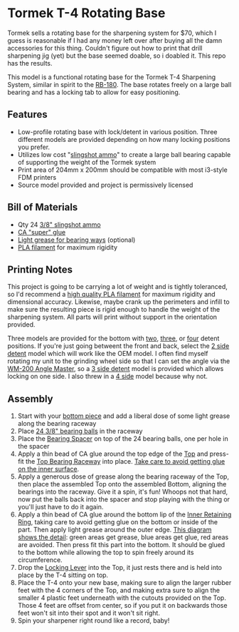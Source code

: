 # Tormek T-4 Rotating Base

Tormek sells a rotating base for the sharpening system for $70, which I guess is reasonable if I had any money left over after buying all the damn accessories for this thing. Couldn't figure out how to print that drill sharpening jig (yet) but the base seemed doable, so i doabled it.  This repo has the results.

This model is a functional rotating base for the Tormek T-4 Sharpening System, similar in spirit to the [RB-180](https://amzn.to/3auJWnO).  The base rotates freely on a large ball bearing and has a locking tab to allow for easy positioning.

## Features

* Low-profile rotating base with lock/detent in various position. Three different models are provided depending on how many locking positions you prefer.
* Utilizes low cost "[slingshot ammo](https://amzn.to/3NVoNl4)" to create a large ball bearing capable of supporting the weight of the Tormek system
* Print area of 204mm x 200mm should be compatible with most i3-style FDM printers
* Source model provided and project is permissively licensed

## Bill of Materials

* Qty 24 [3/8" slingshot ammo](https://amzn.to/3NVoNl4)
* [CA "super" glue](https://amzn.to/3GO03Ja)
* [Light grease for bearing ways](https://amzn.to/3tgCW4C) (optional)
* [PLA filament](https://amzn.to/3xg61j2) for maximum rigidity

## Printing Notes

This project is going to be carrying a lot of weight and is tightly toleranced, so I'd recommend a [high quality PLA filament](https://amzn.to/3xg61j2) for maximum rigidity and dimensional accuracy.  Likewise, maybe crank up the perimeters and infill to make sure the resulting piece is rigid enough to handle the weight of the sharpening system.  All parts will print without support in the orientation provided.

Three models are provided for the bottom with [two](Bottom_-_2_side_detent.stl), [three](Bottom_-_3_side_detent.stl), or [four](Bottom_-_4_side_detent.stl) detent positions.  If you're just going betweent the front and back, select the [2 side detent](Bottom_-_2_side_detent.stl) model which will work like the OEM model.  I often find myself rotating my unit to the grinding wheel side so that I can set the angle via the [WM-200 Angle Master](https://amzn.to/3xs7LpD), so a [3 side detent](Bottom_-_3_side_detent.stl) model is provided which allows locking on one side.  I also threw in a [4 side](Bottom_-_4_side_detent.stl) model because why not.

## Assembly

1. Start with your [bottom piece](Bottom_-_3_side_detent.stl) and add a liberal dose of some light grease along the bearing raceway
2. Place [24 3/8" bearing balls](https://amzn.to/3NVoNl4) in the raceway
3. Place the [Bearing Spacer](Bearing_Spacer.stl) on top of the 24 bearing balls, one per hole in the spacer
4. Apply a thin bead of CA glue around the top edge of the [Top](Top.stl) and press-fit the [Top Bearing Raceway](Top_Bearing_Raceway.stl) into place.  [Take care to avoid getting glue on the inner surface](images/Top_glue_surfaces.png).
5. Apply a generous dose of grease along the bearing raceway of the Top, then place the assembled Top onto the assembled Bottom, aligning the bearings into the raceway. Give it a spin, it's fun!  Whoops not that hard, now put the balls back into the spacer and stop playing with the thing or you'll just have to do it again.
7. Apply a thin bead of CA glue around the bottom lip of the [Inner Retaining Ring](Inner_Retaining_Ring.stl), taking care to avoid getting glue on the bottom or inside of the part.  Then apply light grease around the outer edge.  [This diagram shows the detail](images/Inner_retaining_ring_glue_and_lube_surfaces.png): green areas get grease, blue areas get glue, red areas are avoided. Then press fit this part into the bottom.  It should be glued to the bottom while allowing the top to spin freely around its circumference.
8. Drop the [Locking Lever](Locking_Lever.stl) into the Top, it just rests there and is held into place by the T-4 sitting on top.
9. Place the T-4 onto your new base, making sure to align the larger rubber feet with the 4 corners of the Top, and making extra sure to align the smaller 4 plastic feet underneath with the cutouts provided on the Top.  Those 4 feet are offset from center, so if you put it on backwards those feet won't sit into their spot and it won't sit right.
10. Spin your sharpener right round like a record, baby!